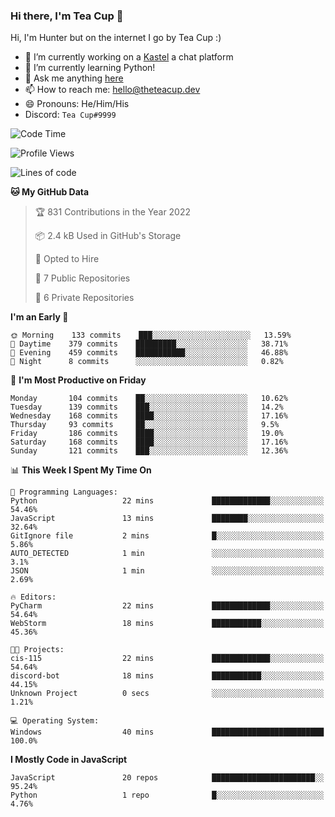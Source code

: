 ### Hi there, I'm Tea Cup 👋 

Hi, I'm Hunter but on the internet I go by Tea Cup :)

- 🔭 I’m currently working on a [Kastel](https://github.com/Kastelll) a chat platform
- 🌱 I’m currently learning Python!
- 💬 Ask me anything [here](https://github.com/TheTeaCup/TheTeaCup/issues)
- 📫 How to reach me: [hello@theteacup.dev](mailto:hello@theteacup.dev)
- 😄 Pronouns: He/Him/His
- Discord: `Tea Cup#9999`

<!--START_SECTION:waka-->
![Code Time](http://img.shields.io/badge/Code%20Time-226%20hrs%2033%20mins-blue)

![Profile Views](http://img.shields.io/badge/Profile%20Views-38-blue)

![Lines of code](https://img.shields.io/badge/From%20Hello%20World%20I%27ve%20Written-69%20Thousand%20lines%20of%20code-blue)

**🐱 My GitHub Data** 

> 🏆 831 Contributions in the Year 2022
 > 
> 📦 2.4 kB Used in GitHub's Storage 
 > 
> 💼 Opted to Hire
 > 
> 📜 7 Public Repositories 
 > 
> 🔑 6 Private Repositories  
 > 
**I'm an Early 🐤** 

```text
🌞 Morning    133 commits    ███░░░░░░░░░░░░░░░░░░░░░░   13.59% 
🌆 Daytime    379 commits    █████████░░░░░░░░░░░░░░░░   38.71% 
🌃 Evening    459 commits    ███████████░░░░░░░░░░░░░░   46.88% 
🌙 Night      8 commits      ░░░░░░░░░░░░░░░░░░░░░░░░░   0.82%

```
📅 **I'm Most Productive on Friday** 

```text
Monday       104 commits    ██░░░░░░░░░░░░░░░░░░░░░░░   10.62% 
Tuesday      139 commits    ███░░░░░░░░░░░░░░░░░░░░░░   14.2% 
Wednesday    168 commits    ████░░░░░░░░░░░░░░░░░░░░░   17.16% 
Thursday     93 commits     ██░░░░░░░░░░░░░░░░░░░░░░░   9.5% 
Friday       186 commits    ████░░░░░░░░░░░░░░░░░░░░░   19.0% 
Saturday     168 commits    ████░░░░░░░░░░░░░░░░░░░░░   17.16% 
Sunday       121 commits    ███░░░░░░░░░░░░░░░░░░░░░░   12.36%

```


📊 **This Week I Spent My Time On** 

```text
💬 Programming Languages: 
Python                   22 mins             █████████████░░░░░░░░░░░░   54.46% 
JavaScript               13 mins             ████████░░░░░░░░░░░░░░░░░   32.64% 
GitIgnore file           2 mins              █░░░░░░░░░░░░░░░░░░░░░░░░   5.86% 
AUTO_DETECTED            1 min               ░░░░░░░░░░░░░░░░░░░░░░░░░   3.1% 
JSON                     1 min               ░░░░░░░░░░░░░░░░░░░░░░░░░   2.69%

🔥 Editors: 
PyCharm                  22 mins             █████████████░░░░░░░░░░░░   54.64% 
WebStorm                 18 mins             ███████████░░░░░░░░░░░░░░   45.36%

🐱‍💻 Projects: 
cis-115                  22 mins             █████████████░░░░░░░░░░░░   54.64% 
discord-bot              18 mins             ███████████░░░░░░░░░░░░░░   44.15% 
Unknown Project          0 secs              ░░░░░░░░░░░░░░░░░░░░░░░░░   1.21%

💻 Operating System: 
Windows                  40 mins             █████████████████████████   100.0%

```

**I Mostly Code in JavaScript** 

```text
JavaScript               20 repos            ███████████████████████░░   95.24% 
Python                   1 repo              █░░░░░░░░░░░░░░░░░░░░░░░░   4.76%

```



<!--END_SECTION:waka-->
